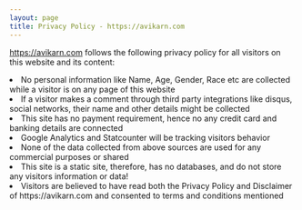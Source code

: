 ```yaml
---
layout: page
title: Privacy Policy - https://avikarn.com
---
```


https://avikarn.com follows the following privacy policy for all visitors on this website and its content:

<li>  No personal information like Name, Age, Gender, Race etc are collected while a visitor is on any page of this website</li>
<li>  If a visitor makes a comment through third party integrations like disqus, social networks, their name and other details might be           collected</li>
<li>  This site has no payment requirement, hence no any credit card and banking details are connected</li>
<li>  Google Analytics and Statcounter will be tracking visitors behavior</li>
<li>  None of the data collected from above sources are used for any commercial purposes or shared </li>
<li>  This site is a static site, therefore, has no databases, and do not store any visitors information or data!</li>
<li>  Visitors are believed to have read both the Privacy Policy and Disclaimer of https://avikarn.com and consented to terms and                 conditions mentioned</li>
